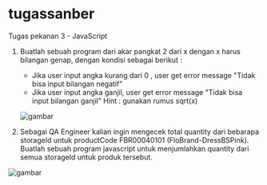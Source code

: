 # tugassanber
Tugas pekanan 3 - JavaScript
1. Buatlah sebuah program dari akar pangkat 2 dari x dengan x harus bilangan genap, dengan kondisi sebagai berikut :
    - Jika user input angka kurang dari 0 , user get error message "Tidak bisa input bilangan negatif" 
    - Jika user input angka ganjil, user get error message "Tidak bisa input bilangan ganjil"
   Hint : gunakan rumus sqrt(x)
   
   ![gambar](https://user-images.githubusercontent.com/114634923/216824572-65ac1a1c-8918-4704-a411-ec0840b14e1c.png)

2. Sebagai QA Engineer kalian ingin mengecek total quantity  dari bebarapa storageId untuk productCode FBR00040101 (FloBrand-DressBSPink). Buatlah sebuah program javascript untuk menjumlahkan quantity dari semua storageId untuk produk tersebut.

![gambar](https://user-images.githubusercontent.com/114634923/216824658-13bfea1b-f9a1-4be1-a929-1cb46b616db1.png)

